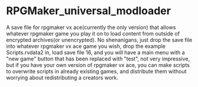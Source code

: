 # RPGMaker_universal_modloader
A save file for rpgmaker vx ace(currently the only version) that allows whatever rpgmaker game you play it on to load content from outside of encrypted archives(or unencrypted).
No shenanigans, just drop the save file into whatever rpgmaker vx ace game you wish, drop the example Scripts.rvdata2 in, load save file 16, and you will have a main menu with a "new game" button that has been replaced with "test", not very impressive, but if you have your own version of rpgmaker vx ace, you can make scripts to overwrite scripts in already existing games, and distribute them without worrying about redistributing a creators work. 
